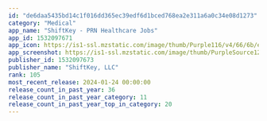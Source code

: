 ```yaml
---
id: "de6daa5435bd14c1f016dd365ec39edf6d1bced768ea2e311a6a0c34e08d1273"
category: "Medical"
app_name: "ShiftKey - PRN Healthcare Jobs"
app_id: 1532097671
app_icon: https://is1-ssl.mzstatic.com/image/thumb/Purple116/v4/66/6b/e9/666be982-6de5-78af-c4af-f3af56cd4188/AppIcon-0-0-1x_U007emarketing-0-7-0-85-220.png/1024x1024bb.png
app_screenshot: https://is1-ssl.mzstatic.com/image/thumb/PurpleSource126/v4/43/ff/ee/43ffee41-1ea2-d44f-802d-aa8a6b5d3235/ffc9872c-4c83-48ad-beb6-5aec229232ac_6.5-display-1.png/1284x2778bb.png
publisher_id: 1532097673
publisher_name: "ShiftKey, LLC"
rank: 105
most_recent_release: 2024-01-24 00:00:00
release_count_in_past_year: 36
release_count_in_past_year_category: 11
release_count_in_past_year_top_in_category: 20
---
```

